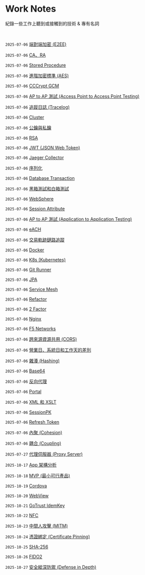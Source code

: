 # Work Notes

紀錄一些工作上聽到或接觸到的技術 & 專有名詞

<br />

`2025-07-06` [端對端加密 (E2EE)](https://github.com/Charmying/Notes-Work/issues/1)

`2025-07-06` [CA、RA](https://github.com/Charmying/Notes-Work/issues/2)

`2025-07-06` [Stored Procedure](https://github.com/Charmying/Notes-Work/issues/3)

`2025-07-06` [進階加密標準 (AES)](https://github.com/Charmying/Notes-Work/issues/4)

`2025-07-06` [CCCrypt GCM](https://github.com/Charmying/Notes-Work/issues/5)

`2025-07-06` [AP to AP 測試 (Access Point to Access Point Testing)](https://github.com/Charmying/Notes-Work/issues/6)

`2025-07-06` [追蹤日誌 (Tracelog)](https://github.com/Charmying/Notes-Work/issues/7)

`2025-07-06` [Cluster](https://github.com/Charmying/Notes-Work/issues/8)

`2025-07-06` [公鑰與私鑰](https://github.com/Charmying/Notes-Work/issues/9)

`2025-07-06` [RSA](https://github.com/Charmying/Notes-Work/issues/10)

`2025-07-06` [JWT (JSON Web Token)](https://github.com/Charmying/Notes-Work/issues/11)

`2025-07-06` [Jaeger Collector](https://github.com/Charmying/Notes-Work/issues/12)

`2025-07-06` [序列化](https://github.com/Charmying/Notes-Work/issues/13)

`2025-07-06` [Database Transaction](https://github.com/Charmying/Notes-Work/issues/14)

`2025-07-06` [黑箱測試和白箱測試](https://github.com/Charmying/Notes-Work/issues/15)

`2025-07-06` [WebSphere](https://github.com/Charmying/Notes-Work/issues/16)

`2025-07-06` [Session Attribute](https://github.com/Charmying/Notes-Work/issues/17)

`2025-07-06` [AP to AP 測試 (Application to Application Testing)](https://github.com/Charmying/Notes-Work/issues/18)

`2025-07-06` [eACH](https://github.com/Charmying/Notes-Work/issues/19)

`2025-07-06` [交易軌跡鏈路追蹤](https://github.com/Charmying/Notes-Work/issues/20)

`2025-07-06` [Docker](https://github.com/Charmying/Notes-Work/issues/21)

`2025-07-06` [K8s (Kubernetes)](https://github.com/Charmying/Notes-Work/issues/22)

`2025-07-06` [Git Runner](https://github.com/Charmying/Notes-Work/issues/23)

`2025-07-06` [JPA](https://github.com/Charmying/Notes-Work/issues/24)

`2025-07-06` [Service Mesh](https://github.com/Charmying/Notes-Work/issues/25)

`2025-07-06` [Refactor](https://github.com/Charmying/Notes-Work/issues/26)

`2025-07-06` [2 Factor](https://github.com/Charmying/Notes-Work/issues/27)

`2025-07-06` [Nginx](https://github.com/Charmying/Notes-Work/issues/28)

`2025-07-06` [F5 Networks](https://github.com/Charmying/Notes-Work/issues/29)

`2025-07-06` [跨來源資源共用 (CORS)](https://github.com/Charmying/Notes-Work/issues/30)

`2025-07-06` [營業日、系統日和工作天的差別](https://github.com/Charmying/Notes-Work/issues/31)

`2025-07-06` [雜湊 (Hashing)](https://github.com/Charmying/Notes-Work/issues/32)

`2025-07-06` [Base64](https://github.com/Charmying/Notes-Work/issues/33)

`2025-07-06` [反向代理](https://github.com/Charmying/Notes-Work/issues/34)

`2025-07-06` [Portal](https://github.com/Charmying/Notes-Work/issues/35)

`2025-07-06` [XML 和 XSLT](https://github.com/Charmying/Notes-Work/issues/36)

`2025-07-06` [SessionPK](https://github.com/Charmying/Notes-Work/issues/37)

`2025-07-06` [Refresh Token](https://github.com/Charmying/Notes-Work/issues/38)

`2025-07-06` [內聚 (Cohesion)](https://github.com/Charmying/Notes-Work/issues/39)

`2025-07-06` [耦合 (Coupling)](https://github.com/Charmying/Notes-Work/issues/40)

`2025-07-27` [代理伺服器 (Proxy Server)](https://github.com/Charmying/Notes-Work/issues/41)

`2025-10-17` [App 架構分析](https://github.com/Charmying/Notes-Work/issues/42)

`2025-10-18` [MVP (最小可行產品)](https://github.com/Charmying/Notes-Work/issues/43)

`2025-10-19` [Cordova](https://github.com/Charmying/Notes-Work/issues/44)

`2025-10-20` [WebView](https://github.com/Charmying/Notes-Work/issues/45)

`2025-10-21` [GoTrust IdemKey](https://github.com/Charmying/Notes-Work/issues/46)

`2025-10-22` [NFC](https://github.com/Charmying/Notes-Work/issues/47)

`2025-10-23` [中間人攻擊 (MITM)](https://github.com/Charmying/Notes-Work/issues/48)

`2025-10-24` [憑證綁定 (Certificate Pinning)](https://github.com/Charmying/Notes-Work/issues/49)

`2025-10-25` [SHA-256](https://github.com/Charmying/Notes-Work/issues/50)

`2025-10-26` [FIDO2](https://github.com/Charmying/Notes-Work/issues/51)

`2025-10-27` [安全縱深防禦 (Defense in Depth)](https://github.com/Charmying/Notes-Work/issues/52)
